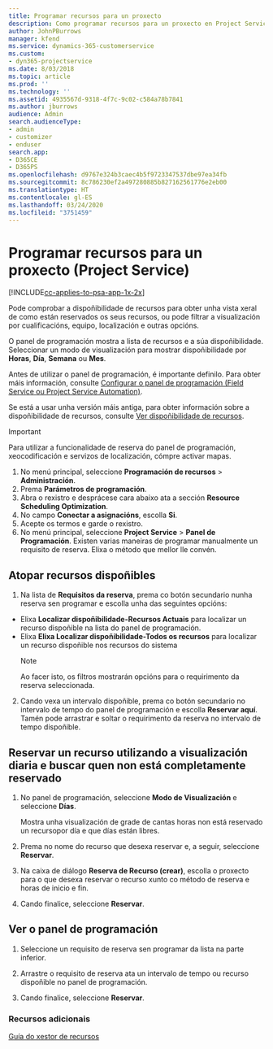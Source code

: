 ```yaml
---
title: Programar recursos para un proxecto
description: Como programar recursos para un proxecto en Project Service
author: JohnPBurrows
manager: kfend
ms.service: dynamics-365-customerservice
ms.custom:
- dyn365-projectservice
ms.date: 8/03/2018
ms.topic: article
ms.prod: ''
ms.technology: ''
ms.assetid: 4935567d-9318-4f7c-9c02-c584a78b7841
ms.author: jburrows
audience: Admin
search.audienceType:
- admin
- customizer
- enduser
search.app:
- D365CE
- D365PS
ms.openlocfilehash: d9767e324b3caec4b5f9723347537dbe97ea34fb
ms.sourcegitcommit: 8c786230ef2a497280885b827162561776e2eb00
ms.translationtype: HT
ms.contentlocale: gl-ES
ms.lasthandoff: 03/24/2020
ms.locfileid: "3751459"
---
```

# <a name="schedule-resources-for-a-project-project-service"></a>Programar recursos para un proxecto (Project Service)

[!INCLUDE[cc-applies-to-psa-app-1x-2x](../includes/cc-applies-to-psa-app-1x-2x.md)]

Pode comprobar a dispoñibilidade de recursos para obter unha vista xeral de como están reservados os seus recursos, ou pode filtrar a visualización por cualificacións, equipo, localización e outras opcións.  
  
O panel de programación mostra a lista de recursos e a súa dispoñibilidade. Seleccionar un modo de visualización para mostrar dispoñibilidade por **Horas**, **Día**, **Semana** ou **Mes**.  
  
Antes de utilizar o panel de programación, é importante definilo. Para obter máis información, consulte [Configurar o panel de programación (Field Service ou Project Service Automation)](../field-service/configure-schedule-board.md).
  
Se está a usar unha versión máis antiga, para obter información sobre a dispoñibilidade de recursos, consulte [Ver dispoñibilidade de recursos](../project-service/view-resource-availability.md).  

> [!IMPORTANT]
>  Para utilizar a funcionalidade de reserva do panel de programación, xeocodificación e servizos de localización, cómpre activar mapas.  
> 
> 1. No menú principal, seleccione **Programación de recursos** > **Administración**.  
> 2. Prema **Parámetros de programación**.  
> 3. Abra o rexistro e desprácese cara abaixo ata a sección **Resource Scheduling Optimization**.  
> 4. No campo **Conectar a asignacións**, escolla **Si**.  
> 5. Acepte os termos e garde o rexistro.  
> 6. No menú principal, seleccione **Project Service** > **Panel de Programación**. Existen varias maneiras de programar manualmente un requisito de reserva. Elixa o método que mellor lle convén.
  
## <a name="find-available-resources"></a>Atopar recursos dispoñibles

1.  Na lista de **Requisitos da reserva**, prema co botón secundario nunha reserva sen programar e escolla unha das seguintes opcións:  
  
- Elixa **Localizar dispoñibilidade-Recursos Actuais** para localizar un recurso dispoñible na lista do panel de programación.  
- Elixa **Elixa Localizar dispoñibilidade-Todos os recursos** para localizar un recurso dispoñible nos recursos do sistema  
   > [!NOTE]
   >  Ao facer isto, os filtros mostrarán opcións para o requirimento da reserva seleccionada.  
  
2. Cando vexa un intervalo dispoñible, prema co botón secundario no intervalo de tempo do panel de programación e escolla **Reservar aquí**. Tamén pode arrastrar e soltar o requirimento da reserva no intervalo de tempo dispoñible.  
  

## <a name="book-a-resource-using-the-daily-view-and-find-whos-under-booked"></a>Reservar un recurso utilizando a visualización diaria e buscar quen non está completamente reservado
  
1.  No panel de programación, seleccione **Modo de Visualización** e seleccione **Días**.  
  
    Mostra unha visualización de grade de cantas horas non está reservado un recursopor día e que días están libres.  
  
2.  Prema no nome do recurso que desexa reservar e, a seguir, seleccione **Reservar**.  
  
3.  Na caixa de diálogo **Reserva de Recurso (crear)**, escolla o proxecto para o que desexa reservar o recurso xunto co método de reserva e horas de inicio e fin.  
  
4.  Cando finalice, seleccione **Reservar**.  
  
## <a name="view-to-the-schedule-board"></a>Ver o panel de programación
  
1.  Seleccione un requisito de reserva sen programar da lista na parte inferior.  
  
2.  Arrastre o requisito de reserva ata un intervalo de tempo ou recurso dispoñible no panel de programación.  
  
3.  Cando finalice, seleccione **Reservar**.  
  
### <a name="additional-resources"></a>Recursos adicionais  
 [Guía do xestor de recursos](../project-service/resource-manager-guide.md)
